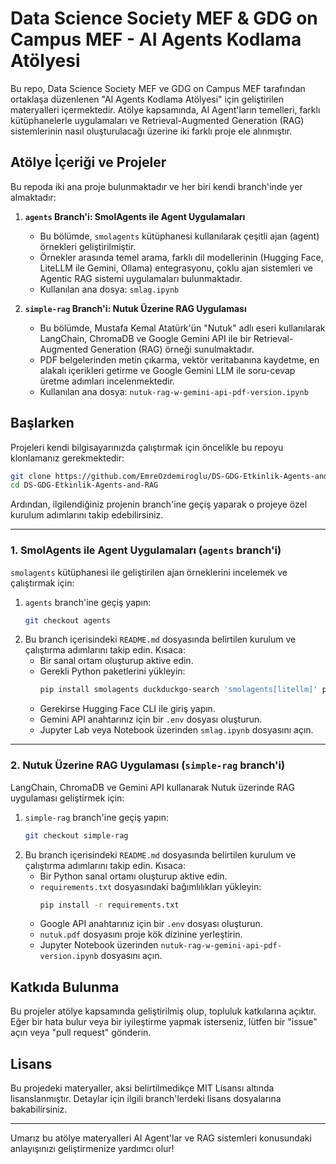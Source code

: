 # Data Science Society MEF & GDG on Campus MEF - AI Agents Kodlama Atölyesi

Bu repo, Data Science Society MEF ve GDG on Campus MEF tarafından ortaklaşa düzenlenen "AI Agents Kodlama Atölyesi" için geliştirilen materyalleri içermektedir. Atölye kapsamında, AI Agent'ların temelleri, farklı kütüphanelerle uygulamaları ve Retrieval-Augmented Generation (RAG) sistemlerinin nasıl oluşturulacağı üzerine iki farklı proje ele alınmıştır.

## Atölye İçeriği ve Projeler

Bu repoda iki ana proje bulunmaktadır ve her biri kendi branch'inde yer almaktadır:

1.  **`agents` Branch'i: SmolAgents ile Agent Uygulamaları**
    *   Bu bölümde, `smolagents` kütüphanesi kullanılarak çeşitli ajan (agent) örnekleri geliştirilmiştir.
    *   Örnekler arasında temel arama, farklı dil modellerinin (Hugging Face, LiteLLM ile Gemini, Ollama) entegrasyonu, çoklu ajan sistemleri ve Agentic RAG sistemi uygulamaları bulunmaktadır.
    *   Kullanılan ana dosya: `smlag.ipynb`

2.  **`simple-rag` Branch'i: Nutuk Üzerine RAG Uygulaması**
    *   Bu bölümde, Mustafa Kemal Atatürk'ün "Nutuk" adlı eseri kullanılarak LangChain, ChromaDB ve Google Gemini API ile bir Retrieval-Augmented Generation (RAG) örneği sunulmaktadır.
    *   PDF belgelerinden metin çıkarma, vektör veritabanına kaydetme, en alakalı içerikleri getirme ve Google Gemini LLM ile soru-cevap üretme adımları incelenmektedir.
    *   Kullanılan ana dosya: `nutuk-rag-w-gemini-api-pdf-version.ipynb`

## Başlarken

Projeleri kendi bilgisayarınızda çalıştırmak için öncelikle bu repoyu klonlamanız gerekmektedir:

```bash
git clone https://github.com/EmreOzdemiroglu/DS-GDG-Etkinlik-Agents-and-RAG.git
cd DS-GDG-Etkinlik-Agents-and-RAG
```

Ardından, ilgilendiğiniz projenin branch'ine geçiş yaparak o projeye özel kurulum adımlarını takip edebilirsiniz.

---

### 1. SmolAgents ile Agent Uygulamaları (`agents` branch'i)

`smolagents` kütüphanesi ile geliştirilen ajan örneklerini incelemek ve çalıştırmak için:

1.  `agents` branch'ine geçiş yapın:
    ```bash
    git checkout agents
    ```
2.  Bu branch içerisindeki `README.md` dosyasında belirtilen kurulum ve çalıştırma adımlarını takip edin. Kısaca:
    *   Bir sanal ortam oluşturup aktive edin.
    *   Gerekli Python paketlerini yükleyin:
        ```bash
        pip install smolagents duckduckgo-search 'smolagents[litellm]' pandas langchain langchain-community sentence-transformers datasets python-dotenv rank_bm25 requests --upgrade
        ```
    *   Gerekirse Hugging Face CLI ile giriş yapın.
    *   Gemini API anahtarınız için bir `.env` dosyası oluşturun.
    *   Jupyter Lab veya Notebook üzerinden `smlag.ipynb` dosyasını açın.

---

### 2. Nutuk Üzerine RAG Uygulaması (`simple-rag` branch'i)

LangChain, ChromaDB ve Gemini API kullanarak Nutuk üzerinde RAG uygulaması geliştirmek için:

1.  `simple-rag` branch'ine geçiş yapın:
    ```bash
    git checkout simple-rag
    ```
2.  Bu branch içerisindeki `README.md` dosyasında belirtilen kurulum ve çalıştırma adımlarını takip edin. Kısaca:
    *   Bir Python sanal ortamı oluşturup aktive edin.
    *   `requirements.txt` dosyasındaki bağımlılıkları yükleyin:
        ```bash
        pip install -r requirements.txt
        ```
    *   Google API anahtarınız için bir `.env` dosyası oluşturun.
    *   `nutuk.pdf` dosyasını proje kök dizinine yerleştirin.
    *   Jupyter Notebook üzerinden `nutuk-rag-w-gemini-api-pdf-version.ipynb` dosyasını açın.

## Katkıda Bulunma

Bu projeler atölye kapsamında geliştirilmiş olup, topluluk katkılarına açıktır. Eğer bir hata bulur veya bir iyileştirme yapmak isterseniz, lütfen bir "issue" açın veya "pull request" gönderin.

## Lisans

Bu projedeki materyaller, aksi belirtilmedikçe MIT Lisansı altında lisanslanmıştır. Detaylar için ilgili branch'lerdeki lisans dosyalarına bakabilirsiniz.

---

Umarız bu atölye materyalleri AI Agent'lar ve RAG sistemleri konusundaki anlayışınızı geliştirmenize yardımcı olur!

